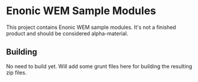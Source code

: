 
# Enonic WEM Sample Modules

This project contains Enonic WEM sample modules. It's not a finished product and should be considered alpha-material.

## Building 

No need to build yet. Will add some grunt files here for building the resulting zip files.
